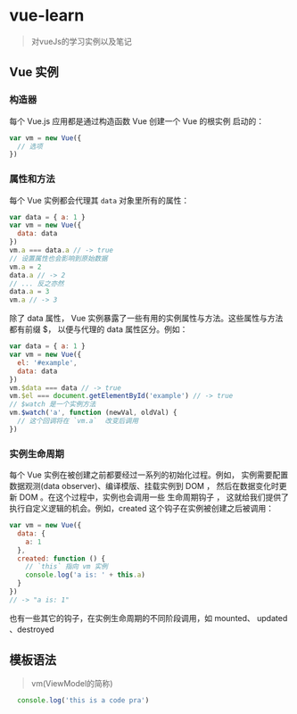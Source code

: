 # vue-learn

> 对vueJs的学习实例以及笔记

## Vue 实例

### 构造器

每个 Vue.js 应用都是通过构造函数 Vue 创建一个 Vue 的根实例 启动的：

``` js
var vm = new Vue({
  // 选项
})
```

### 属性和方法

每个 Vue 实例都会代理其 ```data``` 对象里所有的属性：

```js
var data = { a: 1 }
var vm = new Vue({
  data: data
})
vm.a === data.a // -> true
// 设置属性也会影响到原始数据
vm.a = 2
data.a // -> 2
// ... 反之亦然
data.a = 3
vm.a // -> 3
```

除了 data 属性， Vue 实例暴露了一些有用的实例属性与方法。这些属性与方法都有前缀 $，
以便与代理的 data 属性区分。例如：

```js
var data = { a: 1 }
var vm = new Vue({
  el: '#example',
  data: data
})
vm.$data === data // -> true
vm.$el === document.getElementById('example') // -> true
// $watch 是一个实例方法
vm.$watch('a', function (newVal, oldVal) {
  // 这个回调将在 `vm.a`  改变后调用
})
```

### 实例生命周期

每个 Vue 实例在被创建之前都要经过一系列的初始化过程。例如，
实例需要配置数据观测(data observer)、编译模版、挂载实例到 DOM ，
然后在数据变化时更新 DOM 。在这个过程中，实例也会调用一些 生命周期钩子 ，
这就给我们提供了执行自定义逻辑的机会。例如，created 这个钩子在实例被创建之后被调用：

```js
var vm = new Vue({
  data: {
    a: 1
  },
  created: function () {
    // `this` 指向 vm 实例
    console.log('a is: ' + this.a)
  }
})
// -> "a is: 1"
```

也有一些其它的钩子，在实例生命周期的不同阶段调用，如 mounted、 updated 、destroyed 

## 模板语法

> vm(ViewModel的简称)

```js
  console.log('this is a code pra')
```